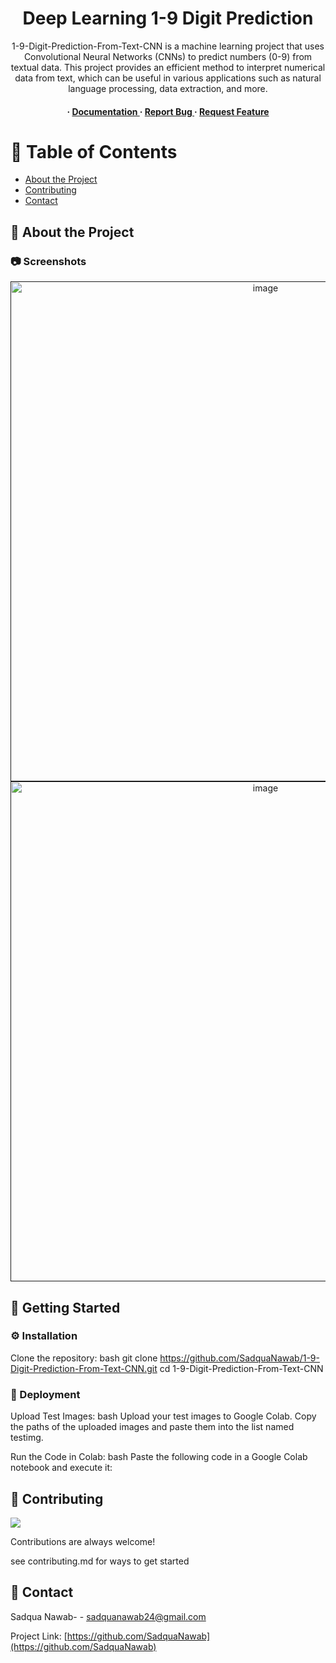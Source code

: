 <div align='center'>

<h1>Deep Learning 1-9 Digit Prediction</h1>
<p>1-9-Digit-Prediction-From-Text-CNN is a machine learning project that uses Convolutional Neural Networks (CNNs) to predict numbers (0-9) from textual data. This project provides an efficient method to interpret numerical data from text, which can be useful in various applications such as natural language processing, data extraction, and more.</p>

<h4> <span> · </span> <a href="https://github.com/SadquaNawab/1-9-Digit-Prediction-From-Text-CNN/blob/master/README.md"> Documentation </a> <span> · </span> <a href="https://github.com/SadquaNawab/1-9-Digit-Prediction-From-Text-CNN/issues"> Report Bug </a> <span> · </span> <a href="https://github.com/SadquaNawab/1-9-Digit-Prediction-From-Text-CNN/issues"> Request Feature </a> </h4>


</div>

# :notebook_with_decorative_cover: Table of Contents

- [About the Project](#star2-about-the-project)
- [Contributing](#wave-contributing)
- [Contact](#handshake-contact)


## :star2: About the Project

### :camera: Screenshots
<div align="center"> <a href=""><img src="https://i.postimg.cc/HsYPz3Wp/Screenshot-19.png" alt='image' width='800'/></a> </div>
<div align="center"> <a href=""><img src="https://i.postimg.cc/44m5B3jS/Screenshot-20.png" alt='image' width='800'/></a> </div>



## :toolbox: Getting Started

### :gear: Installation

Clone the repository:
bash
git clone https://github.com/SadquaNawab/1-9-Digit-Prediction-From-Text-CNN.git cd 1-9-Digit-Prediction-From-Text-CNN



### :triangular_flag_on_post: Deployment

Upload Test Images:
bash
Upload your test images to Google Colab. Copy the paths of the uploaded images and paste them into the list named testimg.

Run the Code in Colab:
bash
Paste the following code in a Google Colab notebook and execute it:



## :wave: Contributing

<a href="https://github.com/SadquaNawab/graphs/contributors"> <img src="https://contrib.rocks/image?repo=Louis3797/awesome-readme-template" /> </a>

Contributions are always welcome!

see contributing.md for ways to get started

## :handshake: Contact

Sadqua Nawab- - sadquanawab24@gmail.com

Project Link: [https://github.com/SadquaNawab](https://github.com/SadquaNawab)
